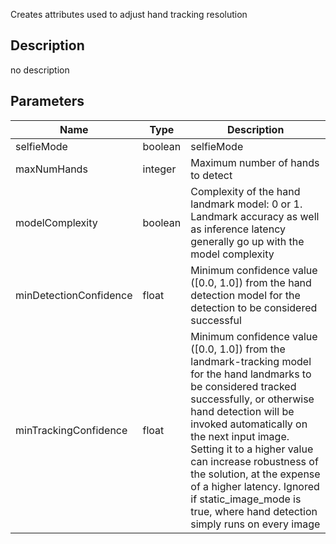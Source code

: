 Creates attributes used to adjust hand tracking resolution


## Description
no description
## Parameters

<table>
<thead>
	<tr>
		<th>Name</th>
		<th>Type</th>
		<th>Description</th>
	</tr>
</thead>
<tr>
	<td>selfieMode</td>
	<td><div class='bg-emerald-800 px-2 py-px text-white rounded-sm'>boolean</div></td>
	<td>selfieMode</td>
</tr>
<tr>
	<td>maxNumHands</td>
	<td><div class='bg-orange-800 px-2 py-px text-white rounded-sm'>integer</div></td>
	<td>Maximum number of hands to detect</td>
</tr>
<tr>
	<td>modelComplexity</td>
	<td><div class='bg-emerald-800 px-2 py-px text-white rounded-sm'>boolean</div></td>
	<td>Complexity of the hand landmark model: 0 or 1. Landmark accuracy as well as inference latency generally go up with the model complexity</td>
</tr>
<tr>
	<td>minDetectionConfidence</td>
	<td><div class='bg-yellow-800 px-2 py-px text-white rounded-sm'>float</div></td>
	<td>Minimum confidence value ([0.0, 1.0]) from the hand detection model for the detection to be considered successful</td>
</tr>
<tr>
	<td>minTrackingConfidence</td>
	<td><div class='bg-yellow-800 px-2 py-px text-white rounded-sm'>float</div></td>
	<td>Minimum confidence value ([0.0, 1.0]) from the landmark-tracking model for the hand landmarks to be considered tracked successfully, or otherwise hand detection will be invoked automatically on the next input image. Setting it to a higher value can increase robustness of the solution, at the expense of a higher latency. Ignored if static_image_mode is true, where hand detection simply runs on every image</td>
</tr>
</table>